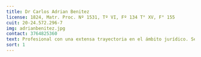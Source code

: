 ```yaml
---
title: Dr Carlos Adrian Benitez
license: 1824, Matr. Proc. Nº 1531, Tº VI, Fº 134 T° XV, F° 155
cuit: 20-24.572.296-7
img: adrianbenitez.jpg
contact: 3764825360
text: Profesional con una extensa trayectoria en el ámbito jurídico. Se graduó en 1999 en la Universidad Católica de Santa Fe , donde obtuvo su título de abogado y comenzó su camino en el ejercicio del derecho. Con más de 25 años de experiencia, ha construido una sólida reputación en el ámbito legal, especializándose en el Derecho Civil y Penal. Su ética profesional, sumada a su capacidad de análisis y resolución de conflictos, lo han convertido en un referente dentro de su área. Su enfoque personalizado y su dedicación a la defensa de los derechos de sus clientes lo distinguen en su trabajo diario.
sort: 1
---
```

